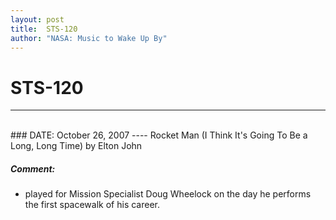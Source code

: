 ```yaml
---
layout: post
title:  STS-120
author: "NASA: Music to Wake Up By"
---
```


# STS-120
----
<br/>
### DATE: October 26, 2007
----
Rocket Man (I Think It's Going To Be a Long, Long Time) by Elton John

##### Comment:
* played for Mission Specialist Doug Wheelock on the day he performs the first spacewalk of his career.
